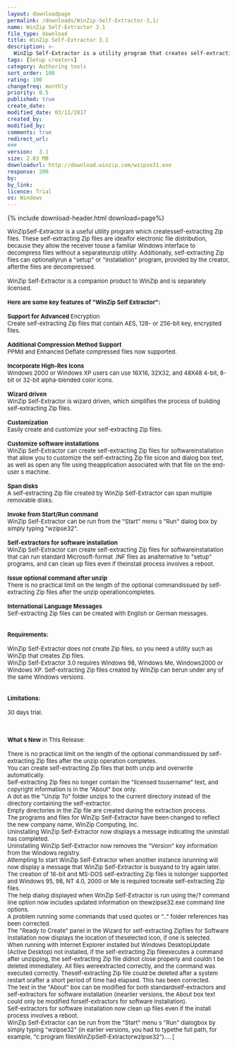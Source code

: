 ```yaml
---
layout: downloadpage
permalink: /downloads/WinZip-Self-Extractor-3,1/
name: WinZip Self-Extractor 3.1
file_type: download
title: WinZip Self-Extractor 3.1
description: >-
  WinZip Self-Extractor is a utility program that creates self-extracting Zip files
tags: [Setup creators]
category: Authoring tools
sort_order: 100
rating: 100
changefreq: monthly
priority: 0.5
published: true
create_date: 
modified_date: 03/11/2017
created_by: 
modified_by: 
comments: true
redirect_url: 
### 
version:  3.1
size: 2.03 MB
downloadurl: http://download.winzip.com/wzipse31.exe
response: 200
by: 
by_link: 
licence: Trial 
os: Windows
---
```


{% include download-header.html download=page%}

<p style="fix-download-text !important">
<p><font size="2"><p>WinZipSelf-Extractor is a useful utility program which createsself-extracting Zip files. These self-extracting Zip files are idealfor electronic file distribution, because they allow the receiver touse a familiar Windows interface to decompress files without a separateunzip utility. Additionally, self-extracting Zip files can optionallyrun a "setup" or "installation" program, provided by the creator, afterthe files are decompressed.<br />
<br />
WinZip Self-Extractor is a companion product to WinZip and is separately licensed. <br />
<br />
<span><strong>Here are some key features of "WinZip Self Extractor":</strong></span><br />
<br />
<strong>Support for Advanced </strong>Encryption <br />
Create self-extracting Zip files that contain AES, 128- or 256-bit key, encrypted files. <br />
<br />
<strong>Additional Compression Method Support </strong><br />
PPMd and Enhanced Deflate compressed files now supported. <br />
<br />
<strong>Incorporate High-Res Icons </strong><br />
Windows 2000 or Windows XP users can use 16X16, 32X32, and 48X48 4-bit, 8-bit or 32-bit alpha-blended color icons. <br />
<br />
<strong>Wizard driven </strong><br />
WinZip Self-Extractor is wizard driven, which simplifies the process of building self-extracting Zip files. <br />
<br />
<strong>Customization </strong><br />
Easily create and customize your self-extracting Zip files. <br />
<br />
<strong>Customize software installations </strong><br />
WinZip Self-Extractor can create self-extracting Zip files for softwareinstallation that allow you to customize the self-extracting Zip file sicon and dialog box text, as well as open any file using theapplication associated with that file on the end-user s machine. <br />
<br />
<strong>Span disks </strong><br />
A self-extracting Zip file created by WinZip Self-Extractor can span multiple removable disks. <br />
<br />
<strong>Invoke from Start/Run command </strong><br />
WinZip Self-Extractor can be run from the "Start" menu s "Run" dialog box by simply typing "wzipse32". <br />
<br />
<strong>Self-extractors for software installation </strong><br />
WinZip Self-Extractor can create self-extracting Zip files for softwareinstallation that can run standard Microsoft-format .INF files as analternative to "setup" programs, and can clean up files even if theinstall process involves a reboot. <br />
<br />
<strong>Issue optional command after unzip </strong><br />
There is no practical limit on the length of the optional commandissued by self-extracting Zip files after the unzip operationcompletes. <br />
<br />
<strong>International Language Messages </strong><br />
Self-extracting Zip files can be created with English or German messages. <br />
<br />
<br />
<span><strong>Requirements:</strong></span><br />
<br />
WinZip Self-Extractor does not create Zip files, so you need a utility such as WinZip that creates Zip files.<br />
WinZip Self-Extractor 3.0 requires Windows 98, Windows Me, Windows2000 or Windows XP. Self-extracting Zip files created by WinZip can berun under any of the same Windows versions.<br />
<br />
<br />
<span><strong>Limitations:</strong></span><br />
<br />
30 days trial.<br />
</p>
<div class="celltext_big"><br />
<br />
<strong>What s New</strong> in This Release:<br />
<br />
There is no practical limit on the length of the optional commandissued by self-extracting Zip files after the unzip operation completes.<br />
You can create self-extracting Zip files that both unzip and overwrite automatically.<br />
Self-extracting Zip files no longer contain the "licensed tousername" text, and copyright information is in the "About" box only.<br />
A dot as the "Unzip To" folder unzips to the current directory instead of the directory containing the self-extractor.<br />
Empty directories in the Zip file are created during the extraction process.<br />
The programs and files for WinZip Self-Extractor have been changed to reflect the new company name, WinZip Computing, Inc.<br />
Uninstalling WinZip Self-Extractor now displays a message indicating the uninstall has completed.<br />
Uninstalling WinZip Self-Extractor now removes the "Version" key information from the Windows registry.<br />
Attempting to start WinZip Self-Extractor when another instance isrunning will now display a message that WinZip Self-Extractor is busyand to try again later.<br />
The creation of 16-bit and MS-DOS self-extracting Zip files is nolonger supported and Windows 95, 98, NT 4.0, 2000 or Me is required tocreate self-extracting Zip files.<br />
The help dialog displayed when WinZip Self-Extractor is run using the/? command line option now includes updated information on thewzipse32.exe command line options.<br />
A problem running some commands that used quotes or ".." folder references has been corrected.<br />
The "Ready to Create" panel in the Wizard for self-extracting Zipfiles for Software Installation now displays the location of theselected icon, if one is selected.<br />
When running with Internet Explorer installed but Windows DesktopUpdate (Active Desktop) not installed, if the self-extracting Zip fileexecutes a command after unzipping, the self-extracting Zip file didnot close properly and couldn t be deleted immediately. All files wereextracted correctly, and the command was executed correctly. Theself-extracting Zip file could be deleted after a system restart orafter a short period of time had elapsed. This has been corrected.<br />
The text in the "About" box can be modified for both standardself-extractors and self-extractors for software installation (inearlier versions, the About box text could only be modified forself-extractors for software installation).<br />
Self-extractors for software installation now clean up files even if the install process involves a reboot.<br />
WinZip Self-Extractor can be run from the "Start" menu s "Run" dialogbox by simply typing "wzipse32" (in earlier versions, you had to typethe full path, for example, "c:program filesWinZipSelf-Extractorwzipse32").... [ </div></p></p>
